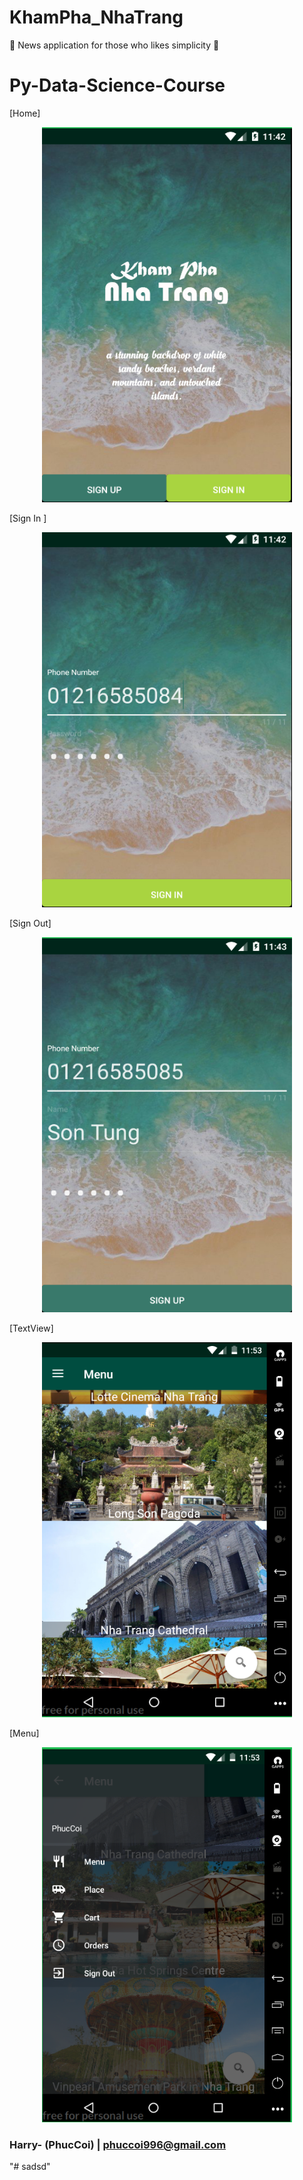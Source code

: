# KhamPha_NhaTrang
:christmas_tree: News application for those who likes simplicity  :christmas_tree:

# Py-Data-Science-Course
[Home]
<p align="center">
  <img width="400" height="600" src="https://github.com/TrinhDinhPhuc/KhamPha_NhaTrang/blob/master/Photo/pic1.PNG">
</p>     
[Sign In ]
<p align="center">
  <img width="400" height="600" src="https://github.com/TrinhDinhPhuc/KhamPha_NhaTrang/blob/master/Photo/pic2.PNG">
</p>     
[Sign Out]
<p align="center">
  <img width="400" height="600" src="https://github.com/TrinhDinhPhuc/KhamPha_NhaTrang/blob/master/Photo/pic3.PNG">
</p>     
[TextView]
<p align="center">
  <img width="400" height="600" src="https://github.com/TrinhDinhPhuc/KhamPha_NhaTrang/blob/master/Photo/as.PNG">
</p>    
[Menu]
<p align="center">
  <img width="400" height="600" src="https://github.com/TrinhDinhPhuc/KhamPha_NhaTrang/blob/master/Photo/asss.PNG">
</p>    


### **Harry- (PhucCoi)** | phuccoi996@gmail.com 
"# sadsd" 
